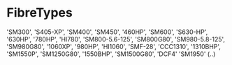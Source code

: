 # FibreTypes

'SM300', 
'S405-XP', 
'SM400', 
'SM450', 
'460HP', 
'SM600', 
'S630-HP', 
'630HP', 
'780HP', 
'HI780', 
'SM800-5.6-125', 
'SM800G80', 
'SM980-5.8-125', 
'SM980G80',
'1060XP', 
'980HP', 
'HI1060', 
'SMF-28', 
'CCC1310', 
'1310BHP', 
'SM1550P', 
'SM1250G80', 
'1550BHP', 
'SM1500G80', 
'DCF4'
'SM1950'
(..)